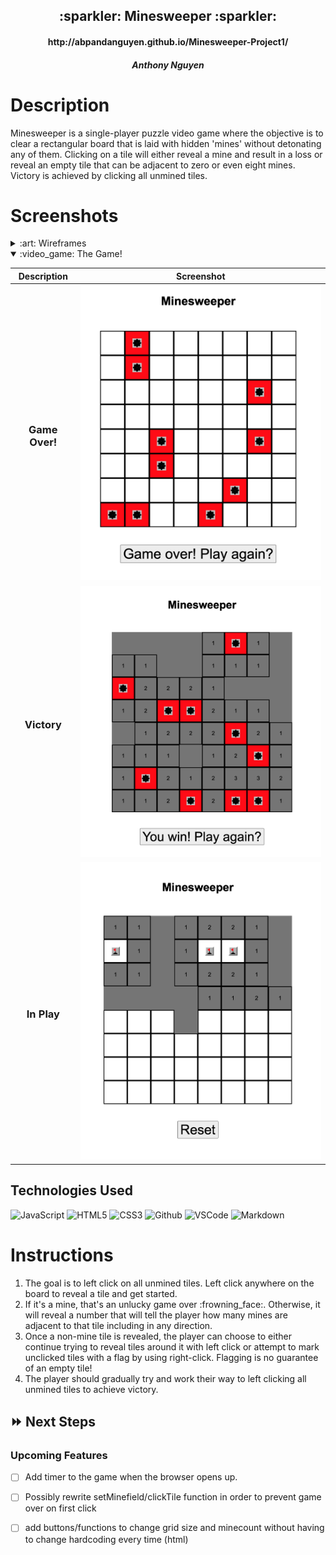 <div align="center">
   <h2>:sparkler: Minesweeper :sparkler:</h2>
   <h4>http://abpandanguyen.github.io/Minesweeper-Project1/</h4>
   <h5>Anthony Nguyen</h5>                             
</div>

<h1>Description</h1>
<p>Minesweeper is a single-player puzzle video game where the objective is to clear a rectangular board that is laid with hidden 'mines' without detonating any of them. Clicking on a tile will either reveal a mine and result in a loss or reveal an empty tile that can be adjacent to zero or even eight mines. Victory is achieved by clicking all unmined tiles.</p>

<h1>Screenshots</h1>

<details>
<summary> :art: Wireframes</summary>

| Description | Screenshot |
|------------ | ------------|
| <h3 align="center">Initial Blueprint</h3> | <img src="https://github.com/abpandanguyen/Minesweeper-Project1/blob/main/wireframe/wireframe.jpeg" width="500"/>
</details>

<details open>
<summary> :video_game: The Game!</summary>

| Description | Screenshot |
|------------ | ------------|
| <h3 align="center">Game Over!</h3> | <img src="https://github.com/abpandanguyen/Minesweeper-Project1/blob/main/screenshots/GameOver.png" width="500"/> |
| <h3 align="center">Victory</h3> | <img src="https://github.com/abpandanguyen/Minesweeper-Project1/blob/main/screenshots/Victory.png" width="500"/> |
| <h3 align="center">In Play</h3> | <img src="https://github.com/abpandanguyen/Minesweeper-Project1/blob/main/screenshots/InPlay.png" width="500"/> |
</details>

## Technologies Used 

![JavaScript](https://img.shields.io/badge/-JavaScript-333?style=flat&logo=javascript) 
![HTML5](https://img.shields.io/badge/-HTML5-333?style=flat&logo=html5)
![CSS3](https://img.shields.io/badge/-CSS-333?style=flat&logo=css3)
![Github](https://img.shields.io/badge/-GitHub-333?style=flat&logo=github)
![VSCode](https://img.shields.io/badge/-VS_Code-333?style=flat&logo=visualstudio)
![Markdown](https://img.shields.io/badge/-Markdown-333?style=flat&logo=markdown)

<h1>Instructions</h1>

<ol>
<li>The goal is to left click on all unmined tiles. Left click anywhere on the board to reveal a tile and get started.</li>
<li>If it's a mine, that's an unlucky game over :frowning_face:. Otherwise, it will reveal a number that will tell the player how many mines are adjacent to that tile including in any direction.</li>
<li>Once a non-mine tile is revealed, the player can choose to either continue trying to reveal tiles around it with left click or attempt to mark unclicked tiles with a flag by using right-click. Flagging is no guarantee of an empty tile!</li>
<li>The player should gradually try and work their way to left clicking all unmined tiles to achieve victory.</li>
</ol>

## :fast_forward: Next Steps   

### Upcoming Features

- [ ] Add timer to the game when the browser opens up.

- [ ] Possibly rewrite setMinefield/clickTile function in order to prevent game over on first click 

- [ ] add buttons/functions to change grid size and minecount without having to change hardcoding every time (html) 

